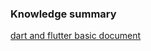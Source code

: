 ### Knowledge summary

[dart and flutter basic document](https://o2.edu.vn/giao-trinh-tu-hoc-flutter-dart/)
